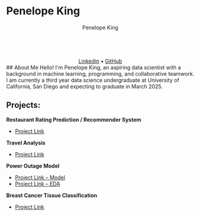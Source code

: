 <style> .table-wrapper { overflow-x: scroll; } </style>
# Penelope King
<div align="center">
  <header>Penelope King</header>
  <br>
  <a href="https://www.linkedin.com/in/penelopeking">Linkedin</a>
  •
  <a href="https://github.com/PenelopeKing">GitHub</a>
  <br>
  </div>
## About Me
Hello! I'm Penelope King, an aspiring data scientist with a background in machine learning, programming, and collaborative teamwork. I am currently a third year data science undergraduate at University of California, San Diego and expecting to graduate in March 2025.
  
## Projects: 
**Restaurant Rating Prediction / Recommender System**
* [Project Link](https://drive.google.com/file/d/1hPbwxCA0s6dhh3w1OPSqWd2b3721-QjR/view?usp=sharing)


**Travel Analysis**
* [Project Link](https://github.com/PenelopeKing/travel-analysis/)


**Power Outage Model**
* [Project Link – Model](https://penelopeking.github.io/power-outage-model/)
* [Project Link – EDA](https://garveyjli.github.io/power_outage_data_exploration/)


**Breast Cancer Tissue Classification**
* [Project Link](https://docs.google.com/document/d/1YcNiUjA0fLrgGRng0sdIQNWT0nPjU5gPZf15jxc1vWk/edit?usp=sharing)



